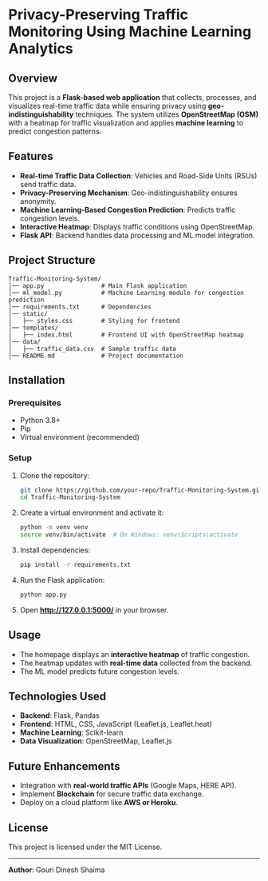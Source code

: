 # Privacy-Preserving Traffic Monitoring Using Machine Learning Analytics

## Overview
This project is a **Flask-based web application** that collects, processes, and visualizes real-time traffic data while ensuring privacy using **geo-indistinguishability** techniques. The system utilizes **OpenStreetMap (OSM)** with a heatmap for traffic visualization and applies **machine learning** to predict congestion patterns.

## Features
- **Real-time Traffic Data Collection**: Vehicles and Road-Side Units (RSUs) send traffic data.
- **Privacy-Preserving Mechanism**: Geo-indistinguishability ensures anonymity.
- **Machine Learning-Based Congestion Prediction**: Predicts traffic congestion levels.
- **Interactive Heatmap**: Displays traffic conditions using OpenStreetMap.
- **Flask API**: Backend handles data processing and ML model integration.

## Project Structure
```
Traffic-Monitoring-System/
│── app.py                # Main Flask application
│── ml_model.py           # Machine Learning module for congestion prediction
│── requirements.txt      # Dependencies
│── static/
│   ├── styles.css        # Styling for frontend
│── templates/
│   ├── index.html        # Frontend UI with OpenStreetMap heatmap
│── data/
│   ├── traffic_data.csv  # Sample traffic data
│── README.md             # Project documentation
```

## Installation
### Prerequisites
- Python 3.8+
- Pip
- Virtual environment (recommended)

### Setup
1. Clone the repository:
   ```bash
   git clone https://github.com/your-repo/Traffic-Monitoring-System.git
   cd Traffic-Monitoring-System
   ```
2. Create a virtual environment and activate it:
   ```bash
   python -m venv venv
   source venv/bin/activate  # On Windows: venv\Scripts\activate
   ```
3. Install dependencies:
   ```bash
   pip install -r requirements.txt
   ```
4. Run the Flask application:
   ```bash
   python app.py
   ```
5. Open **http://127.0.0.1:5000/** in your browser.

## Usage
- The homepage displays an **interactive heatmap** of traffic congestion.
- The heatmap updates with **real-time data** collected from the backend.
- The ML model predicts future congestion levels.

## Technologies Used
- **Backend**: Flask, Pandas
- **Frontend**: HTML, CSS, JavaScript (Leaflet.js, Leaflet.heat)
- **Machine Learning**: Scikit-learn
- **Data Visualization**: OpenStreetMap, Leaflet.js

## Future Enhancements
- Integration with **real-world traffic APIs** (Google Maps, HERE API).
- Implement **Blockchain** for secure traffic data exchange.
- Deploy on a cloud platform like **AWS or Heroku**.

## License
This project is licensed under the MIT License.

---
**Author**: Gouri Dinesh Shaima  

